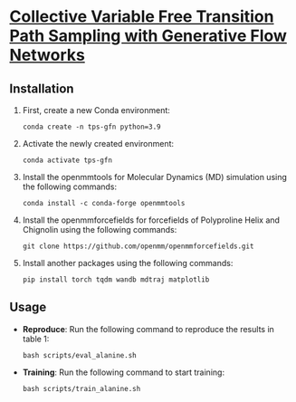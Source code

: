 # [Collective Variable Free Transition Path Sampling with Generative Flow Networks](https://arxiv.org/abs/2405.19961v2)

## Installation

1. First, create a new Conda environment:
    ```
    conda create -n tps-gfn python=3.9
    ```

2. Activate the newly created environment:
    ```
    conda activate tps-gfn
    ```

4. Install the openmmtools for Molecular Dynamics (MD) simulation using the following commands:
    ```
    conda install -c conda-forge openmmtools
    ```

5. Install the openmmforcefields for forcefields of Polyproline Helix and Chignolin using the following commands:
    ```
    git clone https://github.com/openmm/openmmforcefields.git
    ```
6. Install another packages using the following commands:
    ```
    pip install torch tqdm wandb mdtraj matplotlib
    ```

## Usage

- **Reproduce**: Run the following command to reproduce the results in table 1:
    ```
    bash scripts/eval_alanine.sh
    ```

- **Training**: Run the following command to start training:
    ```
    bash scripts/train_alanine.sh
    ```